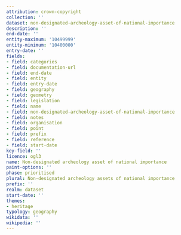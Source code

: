 ```yaml
---
attribution: crown-copyright
collection: ''
dataset: non-designated-archeology-asset-of-national-importance
description: ''
end-date: ''
entity-maximum: '10499999'
entity-minimum: '10400000'
entry-date: ''
fields:
- field: categories
- field: documentation-url
- field: end-date
- field: entity
- field: entry-date
- field: geography
- field: geometry
- field: legislation
- field: name
- field: non-designated-archeology-asset-of-national-importance
- field: notes
- field: organisation
- field: point
- field: prefix
- field: reference
- field: start-date
key-field: ''
licence: ogl3
name: Non-designated archeology asset of national importance
paint-options: ''
phase: prioritised
plural: Non-designated archeology assets of national importance
prefix: ''
realm: dataset
start-date: ''
themes:
- heritage
typology: geography
wikidata: ''
wikipedia: ''
---
```

